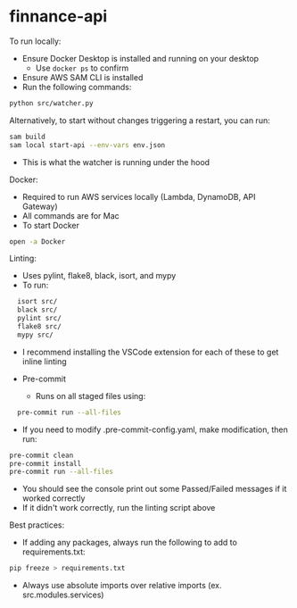 # finnance-api
To run locally: 
- Ensure Docker Desktop is installed and running on your desktop
  - Use `docker ps` to confirm
- Ensure AWS SAM CLI is installed
- Run the following commands:
```bash
python src/watcher.py
```

Alternatively, to start without changes triggering a restart, you can run:
```bash
sam build
sam local start-api --env-vars env.json
```
- This is what the watcher is running under the hood 

Docker:
- Required to run AWS services locally (Lambda, DynamoDB, API Gateway)
- All commands are for Mac
- To start Docker
```bash
open -a Docker
```

Linting: 
- Uses pylint, flake8, black, isort, and mypy
- To run:
```bash
  isort src/
  black src/
  pylint src/
  flake8 src/
  mypy src/
```
- I recommend installing the VSCode extension for each of these to get inline linting

- Pre-commit
  - Runs on all staged files using:
```bash
  pre-commit run --all-files
```
  - If you need to modify .pre-commit-config.yaml, make modification, then run:
```bash
pre-commit clean
pre-commit install
pre-commit run --all-files
```
  - You should see the console print out some Passed/Failed messages if it worked correctly
  - If it didn't work correctly, run the linting script above



Best practices:
- If adding any packages, always run the following to add to requirements.txt:
```bash
pip freeze > requirements.txt
```
- Always use absolute imports over relative imports (ex. src.modules.services)